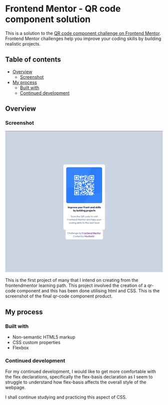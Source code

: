 # Frontend Mentor - QR code component solution

This is a solution to the [QR code component challenge on Frontend Mentor](https://www.frontendmentor.io/challenges/qr-code-component-iux_sIO_H). Frontend Mentor challenges help you improve your coding skills by building realistic projects. 

## Table of contents

- [Overview](#overview)
  - [Screenshot](#screenshot)
- [My process](#my-process)
  - [Built with](#built-with)
  - [Continued development](#continued-development)

## Overview

### Screenshot

![qr-code component screenshot](./images/qr-project-screenshot.png)

This is the first project of many that I intend on creating from the frontendmentor learning path. This project involved the creation of a qr-code component and this has been done utilising html and CSS. This is the screenshot of the final qr-code component product.

## My process

### Built with

- Non-semantic HTML5 markup
- CSS custom properties
- Flexbox

### Continued development

For my continued development, I would like to get more comfortable with the flex declarations, specifically the flex-basis declaration as I seem to struggle to understand how flex-basis affects the overall style of the webpage.

I shall continue studying and practicing this aspect of CSS.